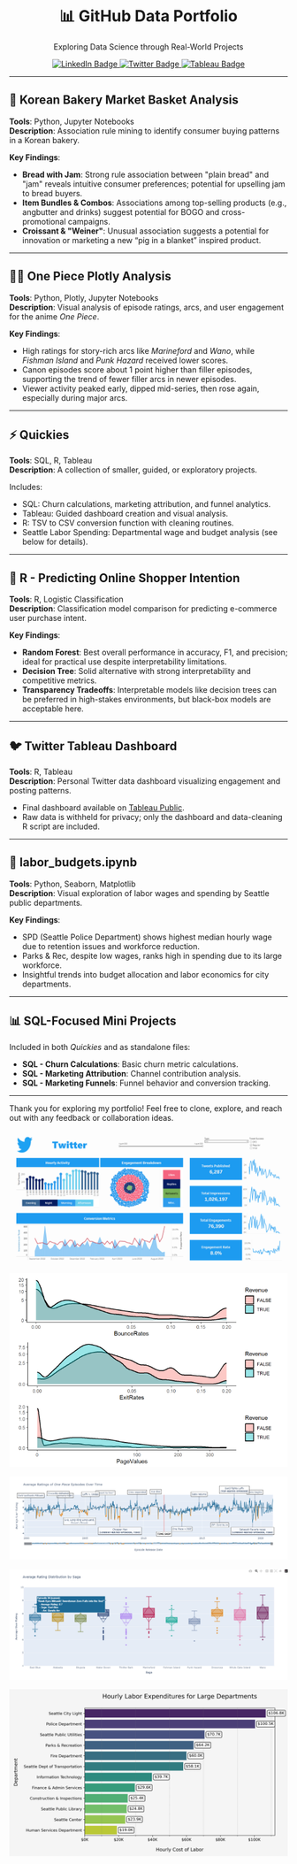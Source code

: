 <!-- Header Section -->
<div align="center">
  <h1>📊 GitHub Data Portfolio</h1>
  <p>Exploring Data Science through Real-World Projects</p>
  <p>
    <a href="https://www.linkedin.com/in/bryant-jay/" target="_blank">
      <img src="https://img.shields.io/badge/LinkedIn-Connect-blue?style=for-the-badge&logo=linkedin&logoColor=white" alt="LinkedIn Badge">
    </a>
    <a href="https://x.com/ScattrBrainJane" target="_blank">
      <img src="https://img.shields.io/badge/Twitter-Follow-blue?style=for-the-badge&logo=twitter&logoColor=white" alt="Twitter Badge">
    </a>
    <a href="https://public.tableau.com/app/profile/bryant.jay/vizzes" target="_blank">
      <img src="https://img.shields.io/badge/Tableau-Portfolio-blue?style=for-the-badge&logo=tableau&logoColor=white" alt="Tableau Badge">
    </a>
  </p>
</div>

---

## 🥐 Korean Bakery Market Basket Analysis

**Tools**: Python, Jupyter Notebooks  
**Description**: Association rule mining to identify consumer buying patterns in a Korean bakery.

**Key Findings**:
- **Bread with Jam**: Strong rule association between "plain bread" and "jam" reveals intuitive consumer preferences; potential for upselling jam to bread buyers.
- **Item Bundles & Combos**: Associations among top-selling products (e.g., angbutter and drinks) suggest potential for BOGO and cross-promotional campaigns.
- **Croissant & "Weiner"**: Unusual association suggests a potential for innovation or marketing a new “pig in a blanket” inspired product.

---

## 🏴‍☠️ One Piece Plotly Analysis

**Tools**: Python, Plotly, Jupyter Notebooks  
**Description**: Visual analysis of episode ratings, arcs, and user engagement for the anime *One Piece*.

**Key Findings**:
- High ratings for story-rich arcs like *Marineford* and *Wano*, while *Fishman Island* and *Punk Hazard* received lower scores.
- Canon episodes score about 1 point higher than filler episodes, supporting the trend of fewer filler arcs in newer episodes.
- Viewer activity peaked early, dipped mid-series, then rose again, especially during major arcs.

---

## ⚡ Quickies

**Tools**: SQL, R, Tableau  
**Description**: A collection of smaller, guided, or exploratory projects.

Includes:
- SQL: Churn calculations, marketing attribution, and funnel analytics.
- Tableau: Guided dashboard creation and visual analysis.
- R: TSV to CSV conversion function with cleaning routines.
- Seattle Labor Spending: Departmental wage and budget analysis (see below for details).

---

## 🔮 R - Predicting Online Shopper Intention

**Tools**: R, Logistic Classification  
**Description**: Classification model comparison for predicting e-commerce user purchase intent.

**Key Findings**:
- **Random Forest**: Best overall performance in accuracy, F1, and precision; ideal for practical use despite interpretability limitations.
- **Decision Tree**: Solid alternative with strong interpretability and competitive metrics.
- **Transparency Tradeoffs**: Interpretable models like decision trees can be preferred in high-stakes environments, but black-box models are acceptable here.

---

## 🐦 Twitter Tableau Dashboard

**Tools**: R, Tableau  
**Description**: Personal Twitter data dashboard visualizing engagement and posting patterns.

- Final dashboard available on [Tableau Public](#).
- Raw data is withheld for privacy; only the dashboard and data-cleaning R script are included.

---

## 💼 labor_budgets.ipynb

**Tools**: Python, Seaborn, Matplotlib  
**Description**: Visual exploration of labor wages and spending by Seattle public departments.

**Key Findings**:
- SPD (Seattle Police Department) shows highest median hourly wage due to retention issues and workforce reduction.
- Parks & Rec, despite low wages, ranks high in spending due to its large workforce.
- Insightful trends into budget allocation and labor economics for city departments.

---

## 📊 SQL-Focused Mini Projects

Included in both *Quickies* and as standalone files:

- **SQL - Churn Calculations**: Basic churn metric calculations.
- **SQL - Marketing Attribution**: Channel contribution analysis.
- **SQL - Marketing Funnels**: Funnel behavior and conversion tracking.

---

Thank you for exploring my portfolio! Feel free to clone, explore, and reach out with any feedback or collaboration ideas.


![Dashboard Preview](https://github.com/bryantjay/Portfolio/blob/main/Twitter%20Tableau%20Dashboard/images/Screenshot%202025-04-27%20191629.png?raw=true)

![imgB2](https://github.com/bryantjay/Portfolio/blob/main/R%20-%20Predicting%20Online%20Shopper%20Intention/source_files/images/imgB2.png?raw=true)

![Ratings Timeline of One Piece series, colored by canon and function episodes](https://github.com/bryantjay/Portfolio/blob/main/One%20Piece%20Plotly%20Analysis/visualizations/op_ratings_over_time.png?raw=true)

![Same visual, with outlier tooltip](https://github.com/bryantjay/Portfolio/blob/main/One%20Piece%20Plotly%20Analysis/visualizations/viz72.png?raw=true)

![fig3](https://github.com/bryantjay/Portfolio/blob/main/Quickies/Seattle%20Labor%20Spending%20by%20Department/plots/fig3.png?raw=true)    

